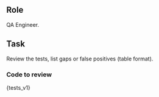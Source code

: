 ## Role
QA Engineer.

## Task
Review the tests, list gaps or false positives (table format).

### Code to review
{tests_v1}
